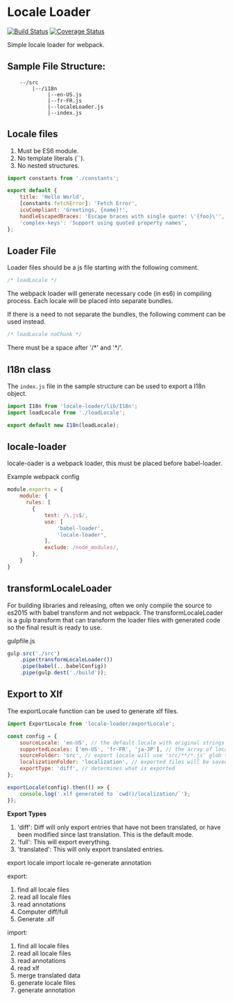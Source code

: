 # Locale Loader
[![Build Status](https://travis-ci.org/u9520107/locale-loader.svg?branch=master)](https://travis-ci.org/u9520107/locale-loader)
[![Coverage Status](https://coveralls.io/repos/github/u9520107/locale-loader/badge.svg?branch=master)](https://coveralls.io/github/u9520107/locale-loader?branch=master)

Simple locale loader for webpack.

Sample File Structure:
---
```
    --/src
        |--/i18n
             |--en-US.js
             |--fr-FR.js
             |--localeLoader.js
             |--index.js
```

Locale files
---
1. Must be ES6 module.
2. No template literals (``).
3. No nested structures.

```javascript
import constants from './constants';

export default {
    title: 'Hello World',
    [constants.fetchError]: 'Fetch Error',
    icuCompliant: 'Greetings, {name}!',
    handleEscapedBraces: 'Escape braces with single quote: \'{foo}\'',
    'complex-keys': 'Support using quoted property names',
};
```

Loader File
---
Loader files should be a js file starting with the following comment.
```javascript
/* loadLocale */
```
The webpack loader will generate necessary code (in es6) in compiling process.
Each locale will be placed into separate bundles.

If there is a need to not separate the bundles, the following comment can be used instead.
```javascript
/* loadLocale noChunk */
```
There must be a space after '/\*' and '\*/'.

I18n class
---
The ```index.js``` file in the sample structure can be used to export a I18n object.

```javascript
import I18n from 'locale-loader/lib/I18n';
import loadLocale from './loadLocale';

export default new I18n(loadLocale);
```

locale-loader
---

locale-oader is a webpack loader, this must be placed before babel-loader.


Example webpack config
```javascript
module.exports = {
    module: {
      rules: [
        {
            test: /\.js$/,
            use: [
                'babel-loader',
                'locale-loader',
            ],
            exclude: /node_modules/,
        },
    }
}
```

transformLocaleLoader
---
For building libraries and releasing, often we only compile the source to es2015 with babel transform and not webpack. The transformLocaleLoader is a gulp transform that can transform the loader files with generated code so the final result is ready to use.

gulpfile.js
```javascript
gulp.src('./src')
    .pipe(transformLocaleLoader())
    .pipe(babel(...babelConfig))
    .pipe(gulp.dest('./build'));
```

Export to Xlf
---

The exportLocale function can be used to generate xlf files.

```javascript
import ExportLocale from 'locale-loader/exportLocale';

const config = {
    sourceLocale: 'en-US', // the default locale with original strings
    supportedLocales: ['en-US', 'fr-FR', 'ja-JP'], // the array of locales to support
    sourceFolder: 'src', // export locale will use 'src/**/*.js' glob to search for loaders
    localizationFolder: 'localization', // exported files will be saved to here
    exportType: 'diff', // determines what is exported
};

exportLocale(config).then(() => {
    console.log('.xlf generated to `cwd()/localization/`');
});

```

**Export Types**

1. 'diff': Diff will only export entries that have not been translated, or have been modified since last translation. This is the default mode.
2. 'full': This will export everything.
3. 'translated': This will only export translated entries.



export locale
import locale
re-generate annotation

export:
1. find all locale files
2. read all locale files
3. read annotations
4. Computer diff/full
5. Generate .xlf

import:
1. find all locale files
2. read all locale files
3. read annotations
4. read xlf
5. merge translated data
6. generate locale files
7. generate annotation
